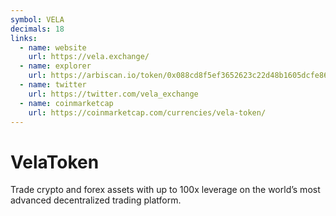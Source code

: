 ```yaml
---
symbol: VELA
decimals: 18
links:
  - name: website
    url: https://vela.exchange/
  - name: explorer
    url: https://arbiscan.io/token/0x088cd8f5ef3652623c22d48b1605dcfe860cd704
  - name: twitter
    url: https://twitter.com/vela_exchange
  - name: coinmarketcap
    url: https://coinmarketcap.com/currencies/vela-token/
---
```


# VelaToken

Trade crypto and forex assets with up to 100x leverage on the world’s most advanced decentralized trading platform.
